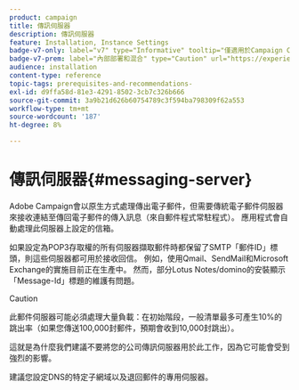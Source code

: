 ```yaml
---
product: campaign
title: 傳訊伺服器
description: 傳訊伺服器
feature: Installation, Instance Settings
badge-v7-only: label="v7" type="Informative" tooltip="僅適用於Campaign Classic v7"
badge-v7-prem: label="內部部署和混合" type="Caution" url="https://experienceleague.adobe.com/docs/campaign-classic/using/installing-campaign-classic/architecture-and-hosting-models/hosting-models-lp/hosting-models.html?lang=zh-Hant" tooltip="僅適用於內部部署和混合部署"
audience: installation
content-type: reference
topic-tags: prerequisites-and-recommendations-
exl-id: d9ffa58d-81e3-4291-8502-3cb7c326b666
source-git-commit: 3a9b21d626b60754789c3f594ba798309f62a553
workflow-type: tm+mt
source-wordcount: '187'
ht-degree: 8%

---
```


# 傳訊伺服器{#messaging-server}



Adobe Campaign會以原生方式處理傳出電子郵件，但需要傳統電子郵件伺服器來接收連結至傳回電子郵件的傳入訊息（來自郵件程式常駐程式）。 應用程式會自動處理此伺服器上設定的信箱。

如果設定為POP3存取權的所有伺服器擷取郵件時都保留了SMTP「郵件ID」標頭，則這些伺服器都可用於接收回信。 例如，使用Qmail、SendMail和Microsoft Exchange的實施目前正在生產中。 然而，部分Lotus Notes/domino的安裝顯示「Message-Id」標題的維護有問題。

>[!CAUTION]
>
>此郵件伺服器可能必須處理大量負載：在初始階段，一般清單最多可產生10%的跳出率（如果您傳送100,000封郵件，預期會收到10,000封跳出）。
>
>這就是為什麼我們建議不要將您的公司傳訊伺服器用於此工作，因為它可能會受到強烈的影響。
>
>建議您設定DNS的特定子網域以及退回郵件的專用伺服器。
